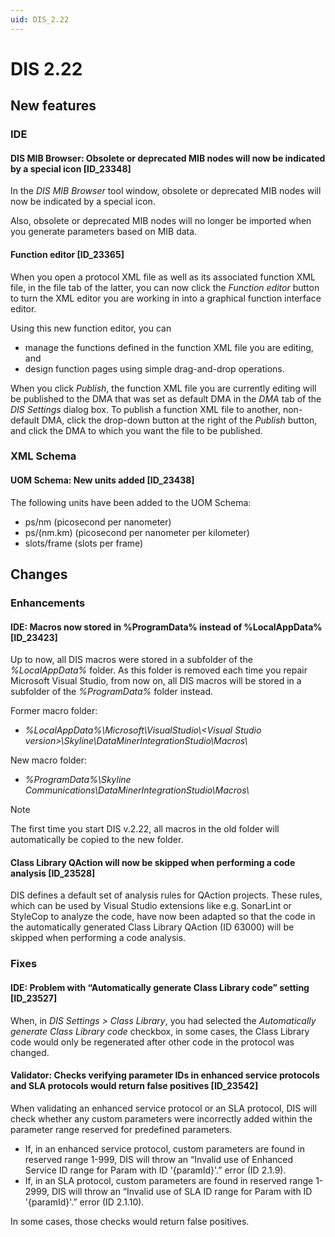 ```yaml
---
uid: DIS_2.22
---
```


# DIS 2.22

## New features

### IDE

#### DIS MIB Browser: Obsolete or deprecated MIB nodes will now be indicated by a special icon \[ID_23348\]

In the *DIS MIB Browser* tool window, obsolete or deprecated MIB nodes will now be indicated by a special icon.

Also, obsolete or deprecated MIB nodes will no longer be imported when you generate parameters based on MIB data.

#### Function editor \[ID_23365\]

When you open a protocol XML file as well as its associated function XML file, in the file tab of the latter, you can now click the *Function editor* button to turn the XML editor you are working in into a graphical function interface editor.

Using this new function editor, you can

- manage the functions defined in the function XML file you are editing, and
- design function pages using simple drag-and-drop operations.

When you click *Publish*, the function XML file you are currently editing will be published to the DMA that was set as default DMA in the *DMA* tab of the *DIS Settings* dialog box. To publish a function XML file to another, non-default DMA, click the drop-down button at the right of the *Publish* button, and click the DMA to which you want the file to be published.

### XML Schema

#### UOM Schema: New units added \[ID_23438\]

The following units have been added to the UOM Schema:

- ps/nm (picosecond per nanometer)
- ps/(nm.km) (picosecond per nanometer per kilometer)
- slots/frame (slots per frame)

## Changes

### Enhancements

#### IDE: Macros now stored in %ProgramData% instead of %LocalAppData% \[ID_23423\]

Up to now, all DIS macros were stored in a subfolder of the *%LocalAppData%* folder. As this folder is removed each time you repair Microsoft Visual Studio, from now on, all DIS macros will be stored in a subfolder of the *%ProgramData%* folder instead.

Former macro folder:

- *%LocalAppData%\\Microsoft\\VisualStudio\\\<Visual Studio version>\\Skyline\\DataMinerIntegrationStudio\\Macros\\*

New macro folder:

- *%ProgramData%\\Skyline Communications\\DataMinerIntegrationStudio\\Macros\\*

> [!NOTE]
> The first time you start DIS v.2.22, all macros in the old folder will automatically be copied to the new folder.

#### Class Library QAction will now be skipped when performing a code analysis \[ID_23528\]

DIS defines a default set of analysis rules for QAction projects. These rules, which can be used by Visual Studio extensions like e.g. SonarLint or StyleCop to analyze the code, have now been adapted so that the code in the automatically generated Class Library QAction (ID 63000) will be skipped when performing a code analysis.

### Fixes

#### IDE: Problem with “Automatically generate Class Library code” setting \[ID_23527\]

When, in *DIS Settings \> Class Library*, you had selected the *Automatically generate Class Library code* checkbox, in some cases, the Class Library code would only be regenerated after other code in the protocol was changed.

#### Validator: Checks verifying parameter IDs in enhanced service protocols and SLA protocols would return false positives \[ID_23542\]

When validating an enhanced service protocol or an SLA protocol, DIS will check whether any custom parameters were incorrectly added within the parameter range reserved for predefined parameters.

- If, in an enhanced service protocol, custom parameters are found in reserved range 1-999, DIS will throw an “Invalid use of Enhanced Service ID range for Param with ID '{paramId}'.” error (ID 2.1.9).
- If, in an SLA protocol, custom parameters are found in reserved range 1-2999, DIS will throw an “Invalid use of SLA ID range for Param with ID '{paramId}'.” error (ID 2.1.10).

In some cases, those checks would return false positives.
